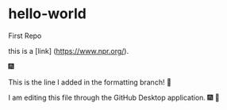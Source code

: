 # hello-world
First Repo

this is a
[link] (https://www.npr.org/).

:fireworks:

This is the line I added in the formatting branch!
:tada:

I am editing this file through the GitHub Desktop application.
:fireworks: :tada: